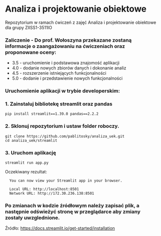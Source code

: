 # Analiza i projektowanie obiektowe
Repozytorium w ramach ćwiczeń z zajęć Analiza i projektowanie obiektowe dla grupy ZIISS1-3511IO

### Zaliczenie - Do prof. Wołoszyna przekazane zostaną informacje o zaangażowaniu na ćwiczeniach oraz proponowane oceny:
- 3.5 - uruchomienie i podstawowa znajomość aplikacji
- 4.0 - dodanie nowych zbiorów danych i dokonanie analiz
- 4.5 - rozszerzenie istniejących funkcjonalności
- 5.0 - dodanie i przedstawienie nowych funkcjonalności

### Uruchomienie aplikacji w trybie developerskim:

### 1. Zainstaluj bibliotekę streamlit oraz pandas
```
pip install streamlit==1.39.0 pandas==2.2.2
```
### 2. Sklonuj repozytorium i ustaw folder roboczy.
```
git clone https://github.com/pablitosky/analiza_uek.git
cd analiza_uek/streamlit
```
### 3. Uruchom aplikację
```
streamlit run app.py
```
Oczekiwany rezultat: 
```
  You can now view your Streamlit app in your browser.

  Local URL: http://localhost:8501
  Network URL: http://172.30.236.138:8501
```

### Po zmianach w kodzie źródłowym należy zapisać plik, a następnie odświeżyć stronę w przeglądarce aby zmiany zostały uwzglednione.

Źródło: https://docs.streamlit.io/get-started/installation